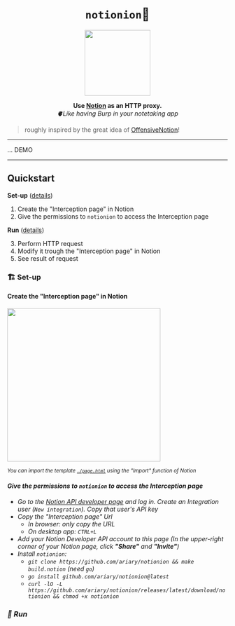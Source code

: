<div align="center">
<h1>
  <code>notionion</code>🧅
</h1>
  <img src="https://github.com/ariary/notionion/blob/main/img/onion-logo.png"  width=150>
  
  <strong> Use <a href="https://www.notion.so">Notion</a> as an HTTP proxy.</strong><br>
  <i>🫀Like having Burp in your notetaking app</i>
</div>

<blockquote align=left>
roughly inspired by the great idea of <a href="https://github.com/mttaggart/OffensiveNotion">OffensiveNotion</a>! 
</blockquote>

---

... DEMO

---

## Quickstart

**Set-up** ([details]())
1. Create the "Interception page" in Notion
2. Give the permissions to `notionion` to access the Interception page 

**Run** ([details]())

3. Perform HTTP request
4. Modify it trough the "Interception page" in Notion
5. See result of request

### 🏗️ Set-up

#### Create the "Interception page" in Notion

<img src="https://github.com/ariary/notionion/blob/main/img/page.png"  width=350>

<sup><i>You can import the template [`./page.html`](https://github.com/ariary/notionion/blob/main/page.html) using the "Import" function of Notion<i></sup>

#### Give the permissions to `notionion` to access the Interception page
* Go to the [Notion API developer page](https://developers.notion.com/) and log in. Create an Integration user (`New integration`). Copy that user's API key
* Copy the "Interception page" Url
  * In browser: only copy the URL
  * On desktop app: `CTRL+L`
* Add your Notion Developer API account to this page (In the upper-right corner of your Notion page, click ***"Share"*** and ***"Invite"***)
* Install `notionion`:
  * `git clone https://github.com/ariary/notionion && make build.notion` *(need `go`)*
  * `go install github.com/ariary/notionion@latest`
  * `curl -lO -L https://github.com/ariary/notionion/releases/latest/download/notionion && chmod +x notionion`

### 👟 Run
